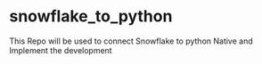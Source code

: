 # snowflake_to_python
This Repo will be used to connect Snowflake to python Native and Implement the development

